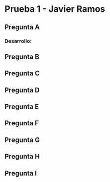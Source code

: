 Prueba 1 - Javier Ramos
================

## Pregunta A

### Desarrollo:

## Pregunta B

## Pregunta C

## Pregunta D

## Pregunta E

## Pregunta F

## Pregunta G

## Pregunta H

## Pregunta I

